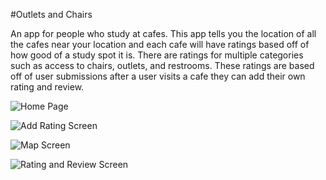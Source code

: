 #Outlets and Chairs

An app for people who study at cafes. This app tells you the location of all the cafes near your location and each cafe will have ratings based off of how good of a study spot it is. There are ratings for multiple categories such as access to chairs, outlets, and restrooms. These ratings are based off of user submissions after a user visits a cafe they can add their own rating and review.

![Home Page](https://drive.google.com/uc?export=download&id=1D6R3ENEWQOGOJ_NN5qOjHuRMVtLbYf1o, "Home Page")

![Add Rating Screen](https://drive.google.com/uc?export=download&id=1suJdp-3c83GoDOpoj5oaSrPUhHGGSzYm, "Add Rating Screen")

![Map Screen](https://drive.google.com/uc?export=download&id=1wwlEVzKsWjWjbiIWcMQ0IRmGHlSUQfiE, "Map Screen")

![Rating and Review Screen](https://drive.google.com/uc?export=download&id=1u_XlVge1GtI-AKmxAKpNUdXhGput_BYi, "Rating and Review Screen")